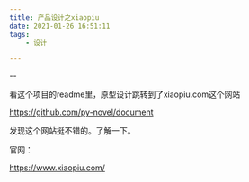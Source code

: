 ```yaml
---
title: 产品设计之xiaopiu
date: 2021-01-26 16:51:11
tags:
	- 设计

---
```


--

看这个项目的readme里，原型设计跳转到了xiaopiu.com这个网站

https://github.com/py-novel/document

发现这个网站挺不错的。了解一下。

官网：

https://www.xiaopiu.com/